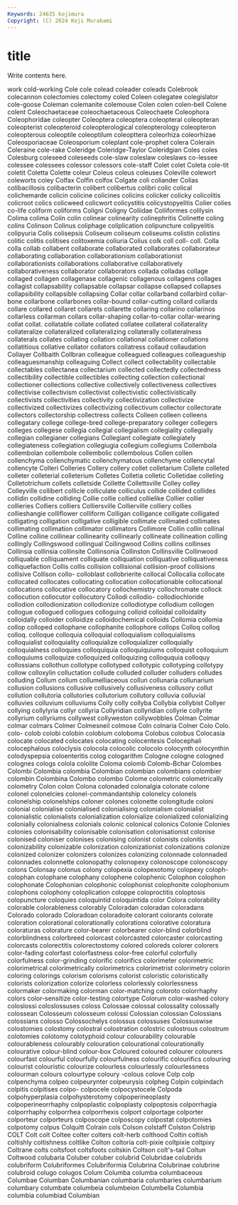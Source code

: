 ```yaml
---
Keywords: 24635 kojimura
Copyright: (C) 2024 Koji Murakami
---
```


# title

Write contents here.



work cold-working Cole cole colead coleader coleads Colebrook
colecannon colectomies colectomy coled Coleen colegatee colegislator cole-goose Coleman colemanite
colemouse Colen colen colen-bell Colene colent Coleochaetaceae coleochaetaceous Coleochaete Coleophora
Coleophoridae coleopter Coleoptera coleoptera coleopteral coleopteran coleopterist coleopteroid coleopterological coleopterology
coleopteron coleopterous coleoptile coleoptilum coleopttera coleorhiza coleorhizae Coleosporiaceae Coleosporium coleplant
cole-prophet colera Colerain Coleraine cole-rake Coleridge Coleridge-Taylor Coleridgian Coles coles
Colesburg coleseed coleseeds cole-slaw coleslaw coleslaws co-lessee colessee colessees colessor
colessors cole-staff Colet colet Coleta cole-tit coletit Coletta Colette coleur
Coleus coleus coleuses Coleville colewort coleworts coley Colfax Colfin colfox
Colgate coli coliander Colias colibacillosis colibacterin colibert colibertus colibri colic
colical colichemarde colicin colicine colicines colicins colicker colicky colicolitis colicroot
colics colicweed colicwort colicystitis colicystopyelitis Colier colies co-life coliform coliforms
Coligni Coligny Coliidae Coliiformes colilysin Colima colima Colin colin colinear
colinearity colinephritis Colinette coling colins Colinson Colinus coliphage coliplication colipuncture
colipyelitis colipyuria Colis colisepsis Coliseum coliseum coliseums colistin colistins colitic
colitis colitises colitoxemia coliuria Colius colk coll coll- coll. Colla
colla collab collabent collaborate collaborated collaborates collaborateur collaborating collaboration collaborationism
collaborationist collaborationists collaborations collaborative collaboratively collaborativeness collaborator collaborators collada colladas
collage collaged collagen collagenase collagenic collagenous collagens collages collagist collapsability
collapsable collapsar collapse collapsed collapses collapsibility collapsible collapsing Collar collar
collarband collarbird collar-bone collarbone collarbones collar-bound collar-cutting collard collards collare
collared collaret collarets collarette collaring collarino collarinos collarless collarman collars
collar-shaping collar-to-collar collar-wearing collat collat. collatable collate collated collatee collateral
collaterality collateralize collateralized collateralizing collaterally collateralness collaterals collates collating collation
collational collationer collations collatitious collative collator collators collatress collaud collaudation
Collayer Collbaith Collbran colleague colleagued colleagues colleagueship colleaguesmanship colleaguing Collect
collect collectability collectable collectables collectanea collectarium collected collectedly collectedness collectibility
collectible collectibles collecting collection collectional collectioner collections collective collectively collectiveness
collectives collectivise collectivism collectivist collectivistic collectivistically collectivists collectivities collectivity collectivization
collectivize collectivized collectivizes collectivizing collectivum collector collectorate collectors collectorship collectress
collects Colleen colleen colleens collegatary college college-bred college-preparatory colleger collegers
colleges collegese collegia collegial collegialism collegiality collegially collegian collegianer collegians
Collegiant collegiate collegiately collegiateness collegiation collegiugia collegium collegiums Collembola collembolan
collembole collembolic collembolous Collen collen collenchyma collenchymatic collenchymatous collenchyme collencytal
collencyte Colleri Colleries Collery collery collet colletarium Collete colleted colleter
colleterial colleterium Colletes Colletia colletic Colletidae colleting Colletotrichum collets colletside
Collette Collettsville Colley colley Colleyville collibert collicle colliculate colliculus collide
collided collides collidin collidine colliding Collie collie collied collielike Collier
collier collieries Colliers colliers Colliersville Collierville colliery collies collieshangie colliflower
colliform Colligan colligance colligate colligated colligating colligation colligative colligible collimate
collimated collimates collimating collimation collimator collimators Collimore Collin collin collinal
Colline colline collinear collinearity collinearly collineate collineation colling collingly Collingswood
collingual Collingwood Collins collins collinses Collinsia collinsia collinsite Collinsonia Collinston
Collinsville Collinwood colliquable colliquament colliquate colliquation colliquative colliquativeness colliquefaction Collis
collis collision collisional collision-proof collisions collisive Collison collo- colloblast collobrierite
collocal Collocalia collocate collocated collocates collocating collocation collocationable collocational collocations
collocative collocatory collochemistry collochromate collock collocution collocutor collocutory Collodi collodio-
collodiochloride collodion collodionization collodionize collodiotype collodium collogen collogue collogued collogues
colloguing colloid colloidal colloidality colloidally colloider colloidize colloidochemical colloids Collomia
collomia collop colloped collophane collophanite collophore collops Colloq colloq colloq.
colloque colloquia colloquial colloquialism colloquialisms colloquialist colloquiality colloquialize colloquializer colloquially
colloquialness colloquies colloquiquia colloquiquiums colloquist colloquium colloquiums colloquize colloquized colloquizing
colloququia colloquy collossians collothun collotype collotyped collotypic collotyping collotypy collow
colloxylin colluctation collude colluded colluder colluders colludes colluding Collum collum
collumelliaceous collun collunaria collunarium collusion collusions collusive collusively collusiveness collusory
collut collution collutoria collutories collutorium collutory colluvia colluvial colluvies colluvium
colluviums Colly colly collyba Collybia collybist Collyer collying collylyria collyr
collyria Collyridian collyridian collyrie collyrite collyrium collyriums collywest collyweston collywobbles
Colman Colmar colmar colmars Colmer Colmesneil colmose Coln colnaria Colner
Colo Colo. colo- colob colobi colobin colobium coloboma Colobus colobus
Colocasia colocate colocated colocates colocating colocentesis Colocephali colocephalous coloclysis colocola
colocolic colocolo colocynth colocynthin colodyspepsia coloenteritis colog cologarithm Cologne cologne
cologned colognes cologs colola cololite Coloma colomb Colomb-Bchar Colombes Colombi
Colombia colombia Colombian colombian colombians colombier colombin Colombina Colombo colombo
Colome colometric colometrically colometry Colon colon Colona colonaded colonalgia colonate
colone colonel colonelcies colonel-commandantship colonelcy colonels colonelship colonelships coloner colones
colonette colongitude coloni colonial colonialise colonialised colonialising colonialism colonialist colonialistic
colonialists colonialization colonialize colonialized colonializing colonially colonialness colonials colonic colonical
colonics Colonie Colonies colonies colonisability colonisable colonisation colonisationist colonise colonised
coloniser colonises colonising colonist colonists colonitis colonizability colonizable colonization colonizationist
colonizations colonize colonized colonizer colonizers colonizes colonizing colonnade colonnaded colonnades
colonnette colonopathy colonopexy colonoscope colonoscopy colons Colonsay colonus colony colopexia
colopexotomy colopexy coloph- colophan colophane colophany colophene colophenic Colophon colophon
colophonate Colophonian colophonic colophonist colophonite colophonium colophons colophony coloplication coloppe
coloproctitis coloptosis colopuncture coloquies coloquintid coloquintida color Colora colorability colorable
colorableness colorably Coloradan coloradan coloradans Colorado colorado Coloradoan coloradoite colorant
colorants colorate coloration colorational colorationally colorations colorative coloratura coloraturas colorature
color-bearer colorbearer color-blind colorblind colorblindness colorbreed colorcast colorcasted colorcaster colorcasting
colorcasts colorectitis colorectostomy colored coloreds colorer colorers color-fading colorfast colorfastness
color-free colorful colorfully colorfulness color-grinding colorific colorifics colorimeter colorimetric colorimetrical
colorimetrically colorimetrics colorimetrist colorimetry colorin coloring colorings colorism colorisms colorist
coloristic coloristically colorists colorization colorize colorless colorlessly colorlessness colormaker colormaking
colorman color-matching coloroto colorrhaphy colors color-sensitize color-testing colortype Colorum color-washed
colory coloslossi coloslossuses coloss Colossae colossal colossality colossally colossean Colosseum
colosseum colossi Colossian colossian Colossians colossians colosso Colossochelys colossus colossuses
Colossuswise colostomies colostomy colostral colostration colostric colostrous colostrum colotomies colotomy
colotyphoid colour colourability colourable colourableness colourably colouration colourational colourationally colourative
colour-blind colour-box Coloured coloured colourer colourers colourfast colourful colourfully colourfulness
colourific colourifics colouring colourist colouristic colourize colourless colourlessly colourlessness colourman
colours colourtype coloury -colous colove Colp colp colpenchyma colpeo colpeurynter
colpeurysis colpheg Colpin colpindach colpitis colpitises colpo- colpocele colpocystocele Colpoda
colpohyperplasia colpohysterotomy colpoperineoplasty colpoperineorrhaphy colpoplastic colpoplasty colpoptosis colporrhagia colporrhaphy colporrhea
colporrhexis colport colportage colporter colporteur colporteurs colposcope colposcopy colpostat colpotomies
colpotomy colpus Colquitt Colrain cols Colson colstaff Colston Colstrip COLT
Colt colt Coltee colter colters colt-herb colthood Coltin coltish coltishly
coltishness coltlike Colton coltoria colt-pixie coltpixie coltpixy Coltrane colts coltsfoot
coltsfoots coltskin Coltson colt's-tail Coltun Coltwood colubaria Coluber coluber colubrid
Colubridae colubrids colubriform Colubriformes Colubriformia Colubrina Colubrinae colubrine colubroid colugo
colugos Colum Columba columba columbaceous Columbae Columban Columbanian columbaria columbaries
columbarium columbary columbate columbeia columbeion Columbella Columbia columbia columbiad Columbian
